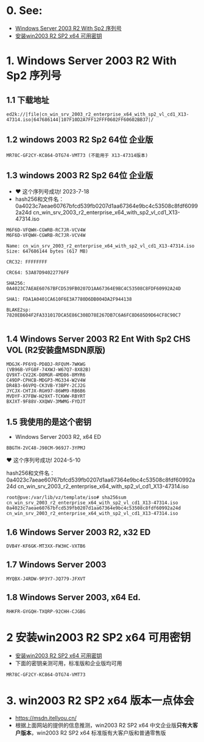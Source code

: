  # 0. See:
- [Windows Server 2003 R2 With Sp2 序列号](https://www.cnblogs.com/Amos-Turing/p/9583346.html)
- [安装win2003 R2 SP2 x64 可用密钥](https://blog.csdn.net/biying0923/article/details/105010276)

# 1. Windows Server 2003 R2 With Sp2 序列号


## 1.1 下载地址
```
ed2k://|file|cn_win_srv_2003_r2_enterprise_x64_with_sp2_vl_cd1_X13-47314.iso|647686144|107F10D2A7FF12FFF0602FF60602BB37|/
```
 

## 1.2 windows 2003 R2 Sp2 64位 企业版
```
MR78C-GF2CY-KC864-DTG74-VMT73 (不能用于 X13-47314版本)
```
## 1.3 windows 2003 R2 Sp2 64位 企业版
- ❤️ 这个序列号成功! 2023-7-18
- hash256和文件名： 0a4023c7aeae60767bfcd539fb0207d1aa67364e9bc4c53508c8fdf60992a24d  cn_win_srv_2003_r2_enterprise_x64_with_sp2_vl_cd1_X13-47314.iso
```
M6F6D-VFQWH-CGWRB-RC7JR-VCV4W
M6F6D-VFQWH-CGWRB-RC7JR-VCV4W
```

```
Name: cn_win_srv_2003_r2_enterprise_x64_with_sp2_vl_cd1_X13-47314.iso
Size: 647686144 bytes (617 MB)

CRC32: FFFFFFFF

CRC64: 53A87D94022776FF

SHA256: 0A4023C7AEAE60767BFCD539FB0207D1AA67364E9BC4C53508C8FDF60992A24D

SHA1: FDA1A0401CA610F6E3A7780D6DB004DA2F944138

BLAKE2sp: 7820EB604F2FA331017DCA5E86C308D78E267DB7C6A6FC8D685D9D64CF8C90C7


```

## 1.4 Windows Server 2003 R2 Ent With Sp2 CHS VOL (R2安装盘MSDN原版)
```
MDGJK-PF6YQ-PD8DJ-RFQVM-7WKWG
(VB96B-VFG8F-74XWJ-W67Q7-8X82B)
QV9XT-CV22K-D8MGR-4MD86-8MYR6
C49DP-CPHCB-MDGP3-MG334-W2V4W
DR4B3-66VPQ-CK3VB-Y3BPY-2CJ2G
JYCJX-CHTJX-RGH97-86WM9-RB6B6
MVDYF-X7FBW-H29XT-TCKWW-RBYRT
BXJXT-9F88V-XXQWV-3MWMG-FYDJT
```

## 1.5 我使用的是这个密钥
- Windows Server 2003 R2, x64 ED
```
BBGTH-2VC48-J98CM-969J7-3YPMJ
```

❤️ 这个序列号成功! 2024-5-10

hash256和文件名： 0a4023c7aeae60767bfcd539fb0207d1aa67364e9bc4c53508c8fdf60992a24d  cn_win_srv_2003_r2_enterprise_x64_with_sp2_vl_cd1_X13-47314.iso

```
root@pve:/var/lib/vz/template/iso# sha256sum cn_win_srv_2003_r2_enterprise_x64_with_sp2_vl_cd1_X13-47314.iso
0a4023c7aeae60767bfcd539fb0207d1aa67364e9bc4c53508c8fdf60992a24d  cn_win_srv_2003_r2_enterprise_x64_with_sp2_vl_cd1_X13-47314.iso
```

## 1.6 Windows Server 2003 R2, x32 ED
```
DVB4Y-KF6GK-MT3XX-FW3HC-VXTB6
```

## 1.7 Windows Server 2003
```
MYQBX-J4RDW-9P3Y7-JQ779-JFXVT
```

## 1.8 Windows Server 2003, x64 Ed.
```
RHKFR-GYGQH-TXQRP-92CHH-CJGBG
```

# 2 安装win2003 R2 SP2 x64 可用密钥
- [安装win2003 R2 SP2 x64 可用密钥](https://blog.csdn.net/biying0923/article/details/105010276)
- 下面的密钥亲测可用，标准版和企业版均可用
```
MR78C-GF2CY-KC864-DTG74-VMT73
```
# 3. win2003 R2 SP2 x64 版本一点体会
- https://msdn.itellyou.cn/
- 根据上面网站的提供的信息推测，win2003 R2 SP2 x64 中文企业版**只有大客户版本**，win2003 R2 SP2 x64 标准版有大客户版和普通零售版
  


